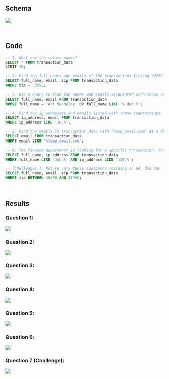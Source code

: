 ## Schema
![](https://github.com/jeyla380/codecademy_projects/blob/main/datascience/sql/rpa_fraud_detection/rpa_fraud_detection_schema.PNG)

<br>

## Code

```sql
-- 1. What are the column names?
SELECT * FROM transaction_data 
LIMIT 10;

-- 2. Find the full_names and emails of the transactions listing 20252 as the zip code.
SELECT full_name, email, zip FROM transaction_data
WHERE zip = 20252;

-- 3. Use a query to find the names and emails associated with these transactions.
SELECT full_name, email FROM transaction_data
WHERE full_name = 'Art Vandelay' OR full_name LIKE '% der %';

-- 4, Find the ip_addresses and emails listed with these transactions.
SELECT ip_address, email FROM transaction_data
WHERE ip_address LIKE '10.%';

-- 5. Find the emails in transaction_data with ‘temp_email.com’ as a domain.
SELECT email FROM transaction_data
WHERE email LIKE '%temp_email.com';

-- 6. The finance department is looking for a specific transaction. They know that the transaction occurred from an ip address starting with ‘120.’ and their full name starts with ‘John’. Can you find the transaction?
SELECT full_name, ip_address FROM transaction_data
WHERE full_name LIKE 'John%' AND ip_address LIKE '120.%';

-- (Challenge) 7. Return only those customers residing in GA. Use the list of ZIP CODE prefixes (https://en.wikipedia.org/wiki/List_of_ZIP_Code_prefixes) to determine the best query for zip codes belonging to Georgia(GA).
SELECT full_name, email, zip FROM transaction_data
WHERE zip BETWEEN 30000 AND 31999;
```

<br>

## Results
### Question 1: 
![](https://github.com/jeyla380/codecademy_projects/blob/main/datascience/sql/rpa_fraud_detection/results/test_q1_result.PNG)

### Question 2: 
![](https://github.com/jeyla380/codecademy_projects/blob/main/datascience/sql/rpa_fraud_detection/results/test_q2_result.PNG)

### Question 3: 
![](https://github.com/jeyla380/codecademy_projects/blob/main/datascience/sql/rpa_fraud_detection/results/test_q3_result.PNG)

### Question 4: 
![](https://github.com/jeyla380/codecademy_projects/blob/main/datascience/sql/rpa_fraud_detection/results/test_q4_result.PNG)

### Question 5: 
![](https://github.com/jeyla380/codecademy_projects/blob/main/datascience/sql/rpa_fraud_detection/results/test_q5_result.PNG)

### Question 6: 
![](https://github.com/jeyla380/codecademy_projects/blob/main/datascience/sql/rpa_fraud_detection/results/test_q6_result.PNG)

### Question 7 (Challenge): 
![](https://github.com/jeyla380/codecademy_projects/blob/main/datascience/sql/rpa_fraud_detection/results/test_q7_result.PNG)
